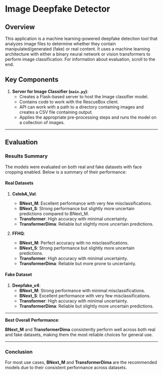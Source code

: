 # Image Deepfake Detector

## Overview
This application is a machine learning-powered deepfake detection tool that analyzes image files to determine whether they contain manipulated/generated (fake) or real content. It uses a machine learning architecture with either a binary neural network or vision transformers to perform image classification. For information about evaluation, scroll to the end.

## Key Components
1. **Server for Image Classifier (`main.py`)**: 
   - Creates a Flask-based server to host the Image classifier model.
   - Contains code to work with the RescueBox client.
   - API can work with a path to a directory containing images and creates a CSV file containing output.
   - Applies the appropriate pre-processing steps and runs the model on a collection of images.
<!-- 
2. **Testing Code (`test.py`)**: 
   - Can be used to test datasets. 
   - Assumes all fake data files have "F" in the name and uses this to assign labels.
   - Outputs metrics. -->

---

## Evaluation

### Results Summary
The models were evaluated on both real and fake datasets with face cropping enabled. Below is a summary of their performance:

#### **Real Datasets**
1. **CelebA_Val**:
   - **BNext_M**: Excellent performance with very few misclassifications.
   - **BNext_S**: Strong performance but slightly more uncertain predictions compared to BNext_M.
   - **Transformer**: High accuracy with minimal uncertainty.
   - **TransformerDima**: Reliable but slightly more uncertain predictions.

2. **FFHQ**:
   - **BNext_M**: Perfect accuracy with no misclassifications.
   - **BNext_S**: Strong performance but slightly more uncertain predictions.
   - **Transformer**: High accuracy with minimal uncertainty.
   - **TransformerDima**: Reliable but more prone to uncertainty.

#### **Fake Dataset**
1. **Deepfake_v4**:
   - **BNext_M**: Strong performance with minimal misclassifications.
   - **BNext_S**: Excellent performance with very few misclassifications.
   - **Transformer**: High accuracy with minimal uncertainty.
   - **TransformerDima**: Reliable but slightly more uncertain predictions.

---

**Best Overall Performance**:

**BNext_M** and **TransformerDima** consistently perform well across both real and fake datasets, making them the most reliable choices for general use.

<!-- 2. **Do not use**:
   - **Resnet50** struggles with fake datasets and is not recommended for detecting deepfakes. Under development. -->

---

<!-- ### How to Reproduce the Results

1. **Prepare the Data**:
   - Create a `datasets` folder in the project directory.
   - For real images, use the CelebA and FFHQ datasets.
   - For fake images, use the Deepfake_v4 dataset.

2. **Run the Tests**:
   - Use the `test.py` script to evaluate the models on the datasets.
   - Ensure face cropping is enabled for consistent results.

3. **Analyze the Results**:
   - The output will include metrics such as F1 score, accuracy, and a confusion matrix for each model.

--- -->

### Conclusion
For most use cases, **BNext_M** and **TransformerDima** are the recommended models due to their consistent performance across datasets.